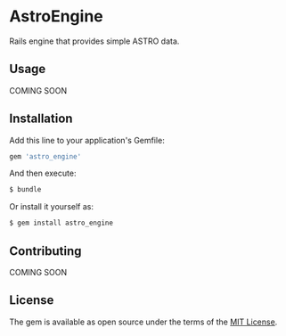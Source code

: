 # AstroEngine

Rails engine that provides simple ASTRO data.

## Usage

COMING SOON

## Installation
Add this line to your application's Gemfile:

```ruby
gem 'astro_engine'
```

And then execute:
```bash
$ bundle
```

Or install it yourself as:
```bash
$ gem install astro_engine
```

## Contributing

COMING SOON

## License
The gem is available as open source under the terms of the [MIT License](https://opensource.org/licenses/MIT).
